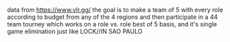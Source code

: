 data from https://www.vlr.gg/
the goal is to make a team of 5 with every role according to budget from any of the 4 regions and then participate in a 44 team tourney which works on a role vs. role best of 5 basis, and it's single game elimination just like LOCK//IN SAO PAULO
